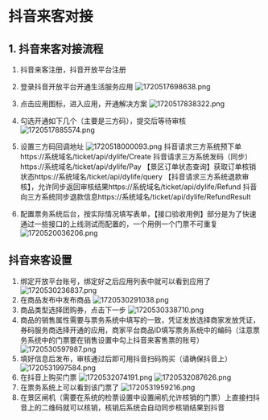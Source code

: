 # 抖音来客对接

## 1. 抖音来客对接流程

1. 抖音来客注册，抖音开放平台注册
2. 登录抖音开放平台开通生活服务应用
  ![1720517698638.png](./imgs/1720517698638.png)

3. 点击应用图标，进入应用，开通解决方案
  ![1720517838322.png](./imgs/1720517838322.png)
4. 勾选开通如下几个（主要是三方码），提交后等待审核
  ![1720517885574.png](./imgs/1720517885574.png)
5. 设置三方码回调地址
  ![1720518000093.png](./imgs/1720518000093.png)
抖音请求三方系统预下单 https://系统域名/ticket/api/dylife/Create
抖音请求三方系统发码（同步）https://系统域名/ticket/api/dylife/Pay
【景区订单状态查询】获取订单核销状态https://系统域名/ticket/api/dylife/query
【抖音请求三方系统退款审核】，允许同步返回审核结果https://系统域名/ticket/api/dylife/Refund
抖音向三方系统同步退款信息https://系统域名/ticket/api/dylife/RefundResult
6. 配置票务系统后台，按实际情况填写表单，【接口验收用例】部分是为了快速通过一些接口的上线测试而配置的，一个用例一个门票不可重复
  ![1720520036206.png](./imgs/1720520036206.png)

## 抖音来客设置

1. 绑定开放平台账号，绑定好之后应用列表中就可以看到应用了
  ![1720530236837.png](./imgs/1720530236837.png)
2. 在商品发布中发布商品
  ![1720530291038.png](./imgs/1720530291038.png)
3. 商品类型选择团购券，点击下一步
  ![1720530338710.png](./imgs/1720530338710.png)
4. 商品的销售属性需要与票务系统中填写的一致，凭证发放选择商家发放凭证，券码服务商选择开通的应用，商家平台商品ID填写票务系统中的编码（注意票务系统中的门票要在销售设置中勾上抖音来客售票的账号）
  ![1720530597987.png](./imgs/1720530597987.png)
5. 填好信息后发布，审核通过后即可用抖音扫码购买（请确保抖音上）
  ![1720531997584.png](./imgs/1720531997584.png)
6. 在抖音上购买门票
  ![1720532074191.png](./imgs/1720532074191.png)
  ![1720532087626.png](./imgs/1720532087626.png)
7. 在票务系统上可以看到该门票了
![1720531959216.png](./imgs/1720531959216.png)
8. 在景区闸机（需要在系统的检票设置中设置闸机允许核销的门票）上直接扫抖音上的二维码就可以核销，核销后系统会自动同步核销结果到抖音

